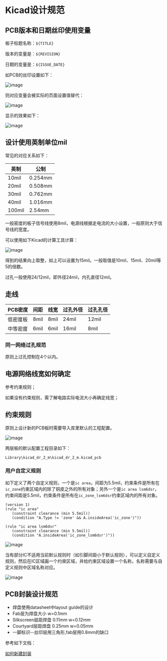 # Kicad设计规范

## PCB版本和日期丝印使用变量

板子标题名称：`${TITLE}`

版本的变量是：`${REVISION}`

日期的变量是：`${ISSUE_DATE}`

如PCB的丝印设置如下：

![image](image/kicad-design-spec-1.png)

则对应变量会被实际的页面设置值替代：

![image](image/kicad-design-spec-2.png)

显示的效果如下：

![image](image/kicad-design-spec-3.png)

## 设计使用英制单位mil

常见的对应关系如下：

| 英制 | 公制 |
| ----------- | ----------- |
| 10mil | 0.254mm |
| 20mil | 0.508mm |
| 30mil | 0.762mm |
| 40mil | 1.016mm |
| 100mil | 2.54mm |

一般密度的板子信号线使用8mil，电源线根据走电流的大小设置，一般原则大于信号线的宽度。

可以使用如下Kicad的计算工具计算：

![image](image/kicad-design-spec-4.png)

得到的结果向上取整，如上可以设置为15mil。一般取值是10mil、15mil、20mil等5的倍数。

过孔一般使用24/12mil，即外径24mil，内孔直径12mil。

## 走线

| PCB密度 | 间距 | 线宽 | 过孔外径 | 过孔孔径 | 
| ------- | ---- | ---- | ----- | ------ |
| 低密度板 | 8mil | 8mil | 24mil | 12mil |
| 中等密度 | 6mil | 6mil | 16mil | 8mil |

### 同一网络过孔规范

原则上过孔控制在4个以内。

## 电源网络线宽如何确定

参考约束规则；

如果没有约束规则，需了解电路实际电流大小再确定线宽；


## 约束规则

原则上设计新的PCB板时需要导入库里默认的工程配置。

![image](image/kicad-design-spec-custom-rule-3.png)

两层板的默认配置工程目录如下：

```
Library\kicad_dr_2_m\kicad_dr_2_m.kicad_pcb
```

### 用户自定义规则

如下定义了两个自定义规则，一个是`ic area`，间距为5.5mil，约束条件是所有在`ic_zone`约束区域内的除了铜皮之外的所有对象；另外一个是`ic area lsm6dsr`，约束间距是5.5mil，约束条件是所有在`ic_zone_lsm6dsr`约束区域内的所有对象。

```
(version 1)
(rule "ic area"
   (constraint clearance (min 5.5mil))
   (condition "A.Type != 'zone' && A.insideArea('ic_zone')"))

(rule "ic area lsm6dsr"
   (constraint clearance (min 5.5mil))
   (condition "A.insideArea('ic_zone_lsm6dsr')"))
```

![image](image/kicad-design-spec-custom-rule-2.png)

当有部分IC不适用当前默认规则时（如引脚间距小于默认规则），可以定义自定义规则，然后在IC区域画一个约束区域，并给约束区域设置一个名称，名称需要与自定义规则中区域名称对应。

![image](image/kicad-design-spec-custom-rule-1.png)

## PCB封装设计规范
* 焊盘使用datasheet中layout guide的设计
* Fab层为焊盘大小                         w=0.1mm
* Silkscreen层距焊盘 0.11mm       w=0.12mm
* Courtyard层距焊盘 0.25mm       w=0.05mm
* 一脚标识--丝印层用三角形,fab层用0.8mm的缺口

参考如下文档：

[如何新建封装](https://docs.kicad.org/8.0/zh/getting_started_in_kicad/getting_started_in_kicad.html#%E6%96%B0%E5%BB%BA%E5%B0%81%E8%A3%85)